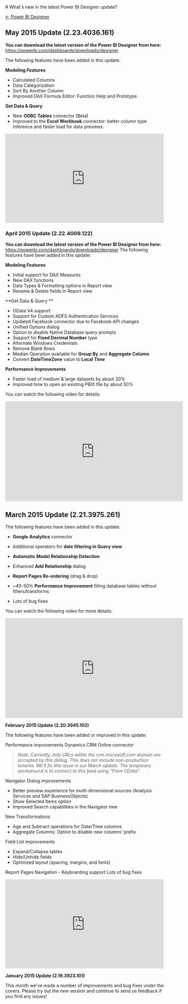 <properties pageTitle="What's new in the latest Power BI Designer Preview update?" description="What's new in the latest Power BI Designer Preview update?" services="powerbi" documentationCenter="" authors="v-anpasi" manager="mblythe" editor=""/>
<tags ms.service="powerbi" ms.devlang="NA" ms.topic="article" ms.tgt_pltfrm="NA" ms.workload="powerbi" ms.date="06/19/2015" ms.author="v-anpasi"/>
# What's new in the latest Power BI Designer update?

[← Power BI Designer](https://support.powerbi.com/knowledgebase/topics/68530-power-bi-designer)

## May 2015 Update (2.23.4036.161)

**You can download the latest version of the Power BI Designer from here:**  
<https://powerbi.com/dashboards/downloads/designer>

The following features have been added in this update:

**Modeling Features**

-   Calculated Columns
-   Data Categorization
-   Sort By Another Column
-   Improved DAX Formula Editor: Function Help and Prototype

**Get Data & Query**

-   New **ODBC Tables** connector (Beta)
-   Improved to the **Excel Workbook** connector: better column type inference and faster load for data previews

<p><span><iframe width="500" height="281" src="https://www.youtube.com/embed/LS0zMfup1pQ" frameborder="0" allowfullscreen></iframe></span></p>

### April 2015 Update (2.22.4009.122)

**You can download the latest version of the Power BI Designer from here:**
<https://powerbi.com/dashboards/downloads/designer>
The following features have been added in this update:

**Modeling Features**
-   Initial support for DAX Measures
-   New DAX functions
-   Data Types & Formatting options in Report view
-   Rename & Delete fields in Report view

**Get Data & Query
**
-   OData V4 support
-   Support for Custom ADFS Authentication Services
-   Updated Facebook connector due to Facebook API changes
-   Unified Options dialog
-   Option to disable Native Database query prompts
-   Support for **Fixed Decimal Number** type
-   Alternate Windows Credentials
-   Remove Blank Rows
-   Median Operation available for **Group By** and **Aggregate Column**
-   Convert **DateTimeZone** value to **Local Time**

**Performance Improvements**

-   Faster load of medium & large datasets by about 20%
-   Improved time to open an existing PBIX file by about 50%

You can watch the following video for details: 

<p><span><iframe width="560" height="315" src="https://www.youtube.com/embed/FuL8agVKrcg" frameborder="0" allowfullscreen></iframe></span></p>

## March 2015 Update (2.21.3975.261)

The following features have been added in this update:

-   **Google Analytics** connector

-   Additional operators for **date filtering in Query view**

-   **Automatic Model Relationship Detection**

-   Enhanced **Add Relationship** dialog

-   **Report Pages Re-ordering** (drag & drop)

-   ~40-50% **Performance** **Improvement** filling database tables without filters/transforms

-   Lots of bug fixes

You can watch the following video for more details:
<p><span><iframe width="560" height="315" src="https://www.youtube.com/embed/xJTcGro08TI" frameborder="0" allowfullscreen></iframe></span></p>


**February 2015 Update (2.20.3945.102)**

The following features have been added or improved in this update:

Performance improvements
Dynamics CRM Online connector
 
> *Note: Currently, only URLs within the crm.microsoft.com domain are accepted by this dialog. This does not include non-production tenants. We’ll fix this issue in our March update. The temporary workaround is to connect to this feed using “From OData”.*

Navigator Dialog improvements
-   Better preview experience for multi-dimensional sources (Analysis Services and SAP BusinessObjects)
-   Show Selected Items option
-   Improved Search capabilities in the Navigator tree

New Transformations
-   Age and Subtract operations for Date/Time columns
-   Aggregate Columns: Option to disable new columns’ prefix

Field List improvements
-   Expand/Collapse tables
-   Hide/Unhide fields
-   Optimized layout (spacing, margins, and fonts)

Report Pages Navigation - Keyboarding support
Lots of bug fixes
 
<p><span><iframe width="500" height="281" src="https://www.youtube.com/embed/-bZFeS1S1wU" frameborder="0" allowfullscreen></iframe></span></p>

**January 2015 Update (2.19.3923.101)**

This month we've made a number of improvements and bug fixes under the covers. Please try out the new version and continue to send us feedback if you find any issues!

